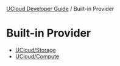 [UCloud Developer Guide](/docs/developer-guide/README.md) / Built-in Provider
# Built-in Provider

 - [UCloud/Storage](/docs/developer-guide/built-in-provider/storage/README.md)
 - [UCloud/Compute](/docs/developer-guide/built-in-provider/compute/README.md)

